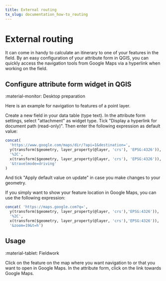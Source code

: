 ```yaml
---
title: External routing
tx_slug: documentation_how-to_routing
---
```


# External routing

It can come in handy to calculate an itinerary to one of your features in the field.
By an easy configuration of your attribute form in QGIS, you can quickly access the navigation tools from Google Maps via a hyperlink when working on the field.

## Configure attribute form widget in QGIS
:material-monitor: Desktop preparation

Here is an example for navigation to features of a point layer.

Create a new field in your data table (type text). In the attribute form settings, select "attachment" as widget type. Tick "Display a hyperlink for document path (read-only)".
Then enter the following expression as default value:

```sql
concat(
  'https://www.google.com/maps/dir/?api=1&destination=',
  y(transform($geometry, layer_property(@layer, 'crs'), 'EPSG:4326')),
  '%2C',
  x(transform($geometry, layer_property(@layer, 'crs'), 'EPSG:4326')),
  '&travelmode=driving'
)
```

And tick "Apply default value on update" in case you make changes to your geometry.

If you simply want to show your feature location in Google Maps, you can use the following expression:

```sql
concat( 'https://maps.google.com?q=',
  y(transform($geometry, layer_property(@layer, 'crs'),'EPSG:4326')),
  '%2C',
  x(transform($geometry, layer_property(@layer, 'crs'),'EPSG:4326')),
  '&zoom=19&t=h')
```

## Usage
:material-tablet: Fieldwork

Click on the feature on the map where you want navigation to or that you want to open in Google Maps. In the attribute form, click on the link towards Google Maps.
